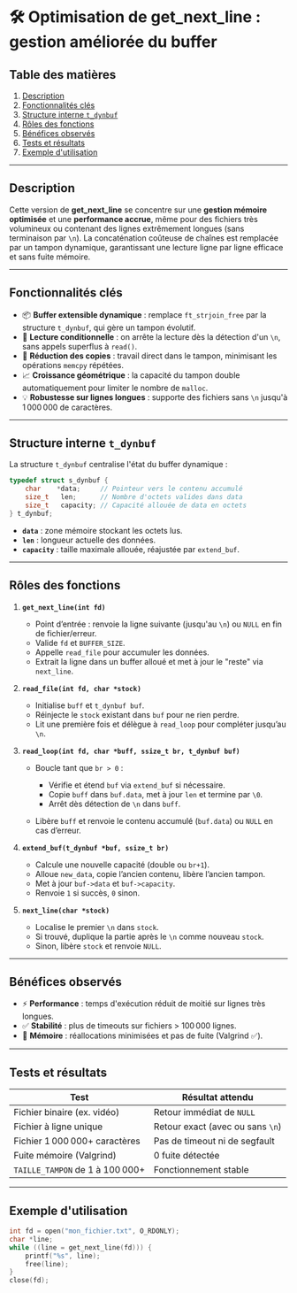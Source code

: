 # 🛠️ Optimisation de get\_next\_line : gestion améliorée du buffer

## Table des matières

1. [Description](#description)
2. [Fonctionnalités clés](#fonctionnalites-clés)
3. [Structure interne `t_dynbuf`](#structure-interne-tdynbuf)
4. [Rôles des fonctions](#rôles-des-fonctions)
5. [Bénéfices observés](#bénéfices-observés)
6. [Tests et résultats](#tests-et-résultats)
7. [Exemple d'utilisation](#exemple-dutilisation)

---

## Description

Cette version de **get\_next\_line** se concentre sur une **gestion mémoire optimisée** et une **performance accrue**, même pour des fichiers très volumineux ou contenant des lignes extrêmement longues (sans terminaison par `\n`). La concaténation coûteuse de chaînes est remplacée par un tampon dynamique, garantissant une lecture ligne par ligne efficace et sans fuite mémoire.

---

## Fonctionnalités clés

* 📦 **Buffer extensible dynamique** : remplace `ft_strjoin_free` par la structure `t_dynbuf`, qui gère un tampon évolutif.
* 🔄 **Lecture conditionnelle** : on arrête la lecture dès la détection d'un `\n`, sans appels superflus à `read()`.
* 🧠 **Réduction des copies** : travail direct dans le tampon, minimisant les opérations `memcpy` répétées.
* 📈 **Croissance géométrique** : la capacité du tampon double automatiquement pour limiter le nombre de `malloc`.
* 💡 **Robustesse sur lignes longues** : supporte des fichiers sans `\n` jusqu'à 1 000 000 de caractères.

---

## Structure interne `t_dynbuf`

La structure `t_dynbuf` centralise l'état du buffer dynamique :

```c
typedef struct s_dynbuf {
    char    *data;     // Pointeur vers le contenu accumulé
    size_t   len;      // Nombre d'octets valides dans data
    size_t   capacity; // Capacité allouée de data en octets
} t_dynbuf;
```

* **`data`** : zone mémoire stockant les octets lus.
* **`len`** : longueur actuelle des données.
* **`capacity`** : taille maximale allouée, réajustée par `extend_buf`.

---

## Rôles des fonctions

1. **`get_next_line(int fd)`**

   * Point d’entrée : renvoie la ligne suivante (jusqu'au `\n`) ou `NULL` en fin de fichier/erreur.
   * Valide `fd` et `BUFFER_SIZE`.
   * Appelle `read_file` pour accumuler les données.
   * Extrait la ligne dans un buffer alloué et met à jour le "reste" via `next_line`.

2. **`read_file(int fd, char *stock)`**

   * Initialise `buff` et `t_dynbuf buf`.
   * Réinjecte le `stock` existant dans `buf` pour ne rien perdre.
   * Lit une première fois et délègue à `read_loop` pour compléter jusqu’au `\n`.

3. **`read_loop(int fd, char *buff, ssize_t br, t_dynbuf buf)`**

   * Boucle tant que `br > 0` :

     * Vérifie et étend `buf` via `extend_buf` si nécessaire.
     * Copie `buff` dans `buf.data`, met à jour `len` et termine par `\0`.
     * Arrêt dès détection de `\n` dans `buff`.
   * Libère `buff` et renvoie le contenu accumulé (`buf.data`) ou `NULL` en cas d’erreur.

4. **`extend_buf(t_dynbuf *buf, ssize_t br)`**

   * Calcule une nouvelle capacité (double ou `br+1`).
   * Alloue `new_data`, copie l’ancien contenu, libère l’ancien tampon.
   * Met à jour `buf->data` et `buf->capacity`.
   * Renvoie `1` si succès, `0` sinon.

5. **`next_line(char *stock)`**

   * Localise le premier `\n` dans `stock`.
   * Si trouvé, duplique la partie après le `\n` comme nouveau `stock`.
   * Sinon, libère `stock` et renvoie `NULL`.

---

## Bénéfices observés

* ⚡ **Performance** : temps d'exécution réduit de moitié sur lignes très longues.
* ✅ **Stabilité** : plus de timeouts sur fichiers > 100 000 lignes.
* 💾 **Mémoire** : réallocations minimisées et pas de fuite (Valgrind ✅).

---

## Tests et résultats

| Test                            | Résultat attendu                 |
| ------------------------------- | -------------------------------- |
| Fichier binaire (ex. vidéo)     | Retour immédiat de `NULL`        |
| Fichier à ligne unique          | Retour exact (avec ou sans `\n`) |
| Fichier 1 000 000+ caractères   | Pas de timeout ni de segfault    |
| Fuite mémoire (Valgrind)        | 0 fuite détectée                 |
| `TAILLE_TAMPON` de 1 à 100 000+ | Fonctionnement stable            |

---

## Exemple d'utilisation

```c
int fd = open("mon_fichier.txt", O_RDONLY);
char *line;
while ((line = get_next_line(fd))) {
    printf("%s", line);
    free(line);
}
close(fd);
```

